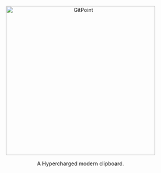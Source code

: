 <p align="center">
  <a href="ohmycode.in/">
    <img alt="GitPoint" title="GitPoint" src="https://i.ibb.co/wRmYzLk/Group-2-2.png" width="400">
  </a>
</p>

<p align="center">
  A Hypercharged modern clipboard.
</p>
